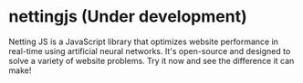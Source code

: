 # nettingjs (Under development)

Netting JS is a JavaScript library that optimizes website performance in real-time using artificial neural networks. It's open-source and designed to solve a variety of website problems. Try it now and see the difference it can make!
